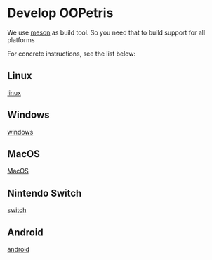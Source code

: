 <!-- LTeX: enabled=true, language=en -->

# Develop OOPetris

We use [meson](https://mesonbuild.com/) as build tool. So you need that to build support for all platforms

For concrete instructions, see the list below:

## Linux

[linux](linux.md)

## Windows

[windows](windows.md)

## MacOS

[MacOS](macos.md)

## Nintendo Switch

[switch](switch.md)

## Android

[android](android.md)
